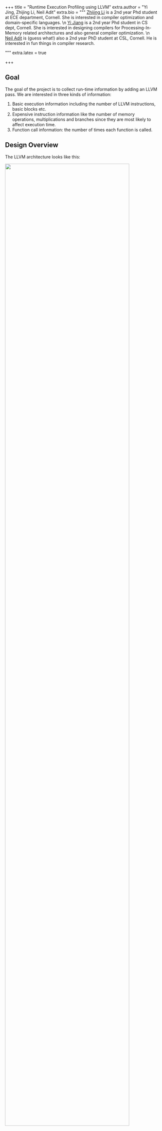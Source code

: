 +++
title = "Runtime Execution Profiling using LLVM"
extra.author = "Yi Jing, Zhijing Li, Neil Adit"
extra.bio = """
[Zhijing Li](https://tissue3.github.io/) is a 2nd year Phd student at ECE department, Cornell. She is interested in compiler optimization and domain-specific languages. \n
[Yi Jiang](http://www.cs.cornell.edu/~yijiang/) is a 2nd year Phd student in CS dept, Cornell. She is interested in designing compilers for Processing-In-Memory related architectures and also general compiler optimization. \n
[Neil Adit](http://www.neiladit.com) is (guess what!) also a 2nd year PhD student at CSL, Cornell. He is interested in fun things in compiler research.

"""
extra.latex = true

+++



## Goal

The goal of the project is to collect run-time information by adding an LLVM pass. We are interested in three kinds of information: 

1. Basic execution information including the number of LLVM instructions, basic blocks etc.
2. Expensive instruction information like the number of memory operations, multiplications and branches since they are most likely to affect execution time.
3. Function call information: the number of times each function is called.



## Design Overview

The LLVM architecture looks like this:

<img src="llvm.jpg" style="width: 90%">



IR represents intermediate language. We only need to add one pass that changes the existing IR to another IR (which includes the desired properties like profiling information), following instructions to add an LLVM pass in our instructor, [Adrian](<https://www.cs.cornell.edu/~asampson/>)'s [blog post](<https://www.cs.cornell.edu/~asampson/blog/llvm.html>). We also took help from the github repo [atomicCounter](<https://github.com/pranith/AtomicCounter/blob/master/AtomicCountPass/AtomicCount.cpp>) where it counts the number of all atomic instructions in the program atomically!

We start from [ModulePass](<http://llvm.org/docs/WritingAnLLVMPass.html#the-modulepass-class>) and then access functions inside a Module, Basic Blocks per function and instructions per Basic Block to obtain all information. At the beginning and ending of each module, we also call custom method `initialize` to create global variables in IR  and `finalize` to print global variables. The structure of our atomic counting pass looks like this:

```c++
  struct SkeletonPass : public ModulePass {
    static char ID;
    SkeletonPass() : ModulePass(ID) {}
      
    virtual bool runOnModule(Module &M); //when there is a Module
    virtual bool runOnFunction(Function &F, Module &M); //called by runOnModule
    virtual bool runOnBasicBlock(BasicBlock &BB, Module &M); // called by runOnFunction
      
    bool initialize(Module &M); //create global variable
    bool finialize(Module &M); //print global variable
      
    void createInstr(BasicBlock &bb, Constant *counter_ptr, int num);
      
    vector<string> atomicCounter; //keep global variable names for profiling. e.g. instr counter
  };
```



## Implementation

### Basic Execution Information

We first create global variable `llvmInstrAtomicCounter` and `basicBlockAtomicCounter` with [GlobalVariable](<https://llvm.org/doxygen/classllvm_1_1GlobalVariable.html#a3ef813d6bda7e49e31cb6bf239c4e264>) constructor.

```c++
new GlobalVariable(M, I64Ty, false, GlobalValue::CommonLinkage, ConstantInt::get(I64Ty, 0), atomicCounter[i]);
```

 Then in each basic block we obtain pointer to the global variable names with [getOrInsertGlobal](<https://llvm.org/doxygen/classllvm_1_1Module.html#abd8f7242df6ecb10f429c4d39403c334>) method. After getting the instruction number in each block, we create atomic addition with [AtomicRMWInst](<https://llvm.org/doxygen/classllvm_1_1AtomicRMWInst.html#abf7e0649c7f272cc49165e579be010a5>) constructor. The complete code looks like this:

```c++

void SkeletonPass::createInstr(BasicBlock &bb, Constant *counter_ptr, int num){
    // create atomic addition instruction
    if(num){
        new AtomicRMWInst(AtomicRMWInst::Add,
                      counter_ptr, // pointer to global variable
                      ConstantInt::get(Type::getInt64Ty(bb.getContext()), num), //create integer with value num
                      AtomicOrdering::SequentiallyConsistent, //operations may not be reordered
                      SyncScope::System, // synchronize to all threads
                      bb.getTerminator());//insert right before block terminator
    }
}

bool SkeletonPass::runOnBasicBlock(BasicBlock &bb, Module &M)
{
    // get the global variable for atomic counter
    Type *I64Ty = Type::getInt64Ty(M.getContext());
    Constant *instrCounter = M.getOrInsertGlobal("llvmInstrAtomicCounter", I64Ty);
    assert(instrCounter && "Could not declare or find llvmInstrAtomicCounter global");
    Constant *bbCounter = M.getOrInsertGlobal("basicBlockAtomicCounter", I64Ty);
    assert(bbCounter && "Could not declare or find basicBlockAtomicCounter global");
    // get instruction number and basic block number.
    int basic_block = 1;
    int instr = bb.size();
    // create atomic addition instruction
    createInstr(bb, bbCounter, basic_block);
    createInstr(bb, instrCounter,instr);
    
    return true;
}

```

Finally, we print the profiling results by first create a function `printf` by specifying input argument and output argument types. Then transverse the `main` function. Right before `return` of the last block in `main`, create string variable corresponding to variables we are tracing and get the pointer to that string variable. Also, get the number variable by first get the pointer pointing to the global variable and then create a load instruction to get the actual pointer to the value. Finally, we can call printf function with input arguments.

```c++
    RBuilder<> Builder(M.getContext());
    Function *mainFunc = M.getFunction("main")
    // not the main module
    if (!mainFunc)
        return false;

    // build printf function handle
    std::vector<Type *> FTyArgs;
    FTyArgs.push_back(Type::getInt8PtrTy(M.getContext())); // specify the first argument, i8* is the return type of CreateGlobalStringPtr
    FunctionType *FTy = FunctionType::get(Type::getInt32Ty(M.getContext()), FTyArgs, true); // create function type with return type, argument types and if const argument 
    FunctionCallee printF = M.getOrInsertFunction("printf", FTy); // create function if not extern or defined
    
    for (auto bb = mainFunc->begin(); bb != mainFunc->end(); bb++) {
        for(auto it = bb->begin(); it != bb->end(); it++) {
            if ((std::string)it->getOpcodeName() == "ret") {
                // insert printf at the end of main function, before return function
                Builder.SetInsertPoint(&*bb, it);
                for(int i = 0; i < atomicCounter.size(); i++){
                    Value *format_long = Builder.CreateGlobalStringPtr(atomicCounter[i]+": %ld\n", "formatLong");// create global string variable formatLong, add suffix(.1/.2/...) if already exists
                    std::vector<Value *> argVec;
                    argVec.push_back(format_long); 
                    Value *atomic_counter = M.getGlobalVariable(atomicCounter[i]);// get pointer pointing to the global variable name
                    Value* finalVal = new LoadInst(atomic_counter, atomic_counter->getName()+".val", &*it);// atomic_counter only points to a string, but we want to print the number the string stores
                    argVec.push_back(finalVal); 
                    CallInst::Create(printF, argVec, "printf", &*it); //create printf function with the return value name called printf (with suffix if already exists)
                }
            }
        }
    }
    return true;
}
```



### Expensive Operations Information

The whole part follows the same flow as basic execution information except we need to distinguish the instruction type and increment corresponding counter on block basis. Therefore in each `runOnBasicBlock` method, we need the following lines:

```c++
    for (auto it = bb.begin(); it != bb.end(); it++) {
        switch (it->getOpcode()) {
            case Instruction::Mul:// multiplication
                mul_instr++;
                continue;
            case Instruction::Br:// branch
                br_instr++;
                continue;
            case Instruction::Store:// store
            case Instruction::Load:// load
                mem_instr++;
                continue;
            default:
                break;
        }
    }
```

### Function calls

We profile the number of times each function was called in the program. This is done by first initializing global variables corresponding to all the functions in the program to zero. This is done statically by iterating over a function list in the module given by `getFunctionList()`. This returns all the functions called in the program including the ones that were included from C libraries like `printf` or `scanf`. 

```c
auto &functionList = M.getFunctionList(); // gets the list of functions
for (auto &function : functionList) { //iterates over the list
    Value *atomic_counter = new GlobalVariable(M, I64Ty, false, GlobalValue::CommonLinkage, ConstantInt::get(I64Ty, 0),  function.getName()+".glob"); // create a global variable, name it based on the function name
} 

```

Next we want to insert atomic counters at the start of each function definition. This ensures that irrespective of multiple return points in the function we can always increment the counter for it at the beginning. We start with the entry basic block in the function which is given by the iterator `F.begin()`.  To insert it at the top of the basic block we use `getFirstNonPHI()` which returns the first instruction that is not a PHI node. We insert an atomic add instruction similar to other profiling instructions. 






## Hardest Parts

1. For people who are new to LLVM, instructions are hard to find and follow. Searching on Google can help if you know what you're looking for. It's difficult to get helpful information unless your search is confined to existing functions. Even though LLVM documentation is pretty exhaustive, it has too many functions to go through and the lack of examples can be off putting. Tutorials and existing backbone codes on Github can be really handy in these scenarios, which we took advantage of. It not only helped us implement specific functions like `printf` but also establish a structure to our IR pass. 
2. String manipulations: I am not sure if this is the right term to use, but LLVM seems to have 2 string types - Twine and StringRef. `getName` on a function returns a StringRef. In order to make a custom name I perform `F.getName()+"name"` which returns a Twine. But the function `getGlobalVariable` only accepts StringRef. Twine has a function `str` which can be used to convert it into string. Even though this is a straightforward solution, it ended up taking time to figure out the problem and looking into the documentation of these classes.
3. Setting up and running benchmarks: "It's all fun and games until you run your IR pass on real programs" - anonymous. We faced issues setting up benchmarks like PARSEC on Mac. Embench had multiple source files to compile which ran into trouble partly due to our IR pass not being thoughtfully written. We were defining global variables in all the files irrespective of it being a function/utility file or the main source file. We ended up using [Phoenix](https://github.com/kozyraki/phoenix) which worked well on Linux but was not meant for Mac. Hence for doing our LLVM pass, we had to install and update libraries on Linux machines.



## Evaluation and results

### Gcov profiling tool

To validate and benchmark our profiling results, we use `gcov` testing tool which can be used as a profiler to give performance statistics. We first compile the code using gcc flags required for `gcov` : `gcc -fprofile-arcs -ftest-coverage foo.c` . Now we run `gcov` with relevant flags to give us statistics to compare with our profiler:
```
gcov -b -c -f foo.c
```
We ran the [Phoenix](https://github.com/kozyraki/phoenix) benchmark suite and used `gcov` to profile statistics of function calls. The makefile initially had optimization flag -O3 but this might lead to incorrect numbers of function calls due to optimizations, so we compile without any flags. We picked `Kmeans` arbitrarily to demonstrate a detailed example of our profiling tool below:

#### Kmeans

Sequential execution without optimization flags yields the following output for function calls by `gcov`:

```
main: 1
dump_matrix: 1
calc_means: 23
find_clusters: 23
add_to_sum: 23000
get_sq_dist: 230000
generate_points: 2
parse_args: 1
```
We only list the function calls from the profiling tool `gcov` for sanity check. Our profiling pass also outputs other instruction statistics. The output generated by our profiling pass is listed down below:

```
llvmInstrAtomicCounter: 40091156
basicBlockAtomicCounter: 5019598
mulAtomicCounter: 691267
memOpAtomicCounter: 20250888
branchAtomicCounter: 4766547

parse_args: 1
generate_points: 2
add_to_sum: 23000
find_clusters: 23
get_sq_dist: 230000
calc_means: 23
dump_matrix: 1
main: 1
```

The numbers match with `gcov`. We compile the results for all benchmarks below.

### Results

The following results are for sequential execution of the benchmarks. We have reported the instruction counts in the following table:

| Benchmark | LLVM instruction count |basic block count | multiplication count | memory operation count | branch operation count| 
| -------------- | :------------------------: | :------------------: | :--------------------: | :---------------------------: | :------------------------: | 
| Histogram | 1707337893 |  104532503 | 0 | 871090234 | 104532501 |
| Kmeans | 40091156 |  5019598 | 691267 | 20250888 | 4766547 |
| Linear regression | 2244735757 |  86335992 | 86335983 | 1093589204 | 86335991 |
| PCA | 35388 |  3461 | 573 | 17975 | 3454 |
| String match | 3652012341 |  454936402 | 0 | 1575281754 | 443891533 |
| Word Count | 1148215642 |  213577613 | 46026 | 512924102 | 199431461 |

Function counts for the benchmarks are listed below (they have been matched with `gcov`s output as well):

Histogram:
```
test_endianess: 1
main: 1
```

Kmeans:
```
parse_args: 1
generate_points: 2
add_to_sum: 23000
find_clusters: 23
get_sq_dist: 230000
calc_means: 23
dump_matrix: 1
main: 1
```

Linear Regression:
```
main: 1
```

PCA:
```
parse_args: 1
dump_points: 2
generate_points: 1
calc_mean: 8
calc_cov: 8
main: 1
```

String match:
```
getnextline: 5522432
compute_hashes: 5522435
string_match: 1
main: 1
```

Word Count:
```
wordcount_cmp: 579521
wordcount_splitter: 1
wordcount_getword: 1
wordcount_addword: 1513425
dobsearch: 1513425
main: 1
```

### Pthread execution

We also ran `kmeans` using pthreads on `8` threads. We can see that some of the function calls in the output are scaled by 8 in both `gcov`  and our profiling pass. Matching results also show that atomic counters were successfully implemented.

`gcov` output:

```
main: 1
calc_means: 184
find_clusters: 184
add_to_sum: 23000
get_sq_dist: 230000
generate_points: 2
parse_args: 1
dump_points: 1
```
Our profiling output:

```
llvmInstrAtomicCounter: 40125466
basicBlockAtomicCounter: 5023832
mulAtomicCounter: 691429
memOpAtomicCounter: 20266988
branchAtomicCounter: 4770459

dump_points: 1
parse_args: 1
generate_points: 2
add_to_sum: 23000
find_clusters: 184
get_sq_dist: 230000
calc_means: 184
main: 1
```


